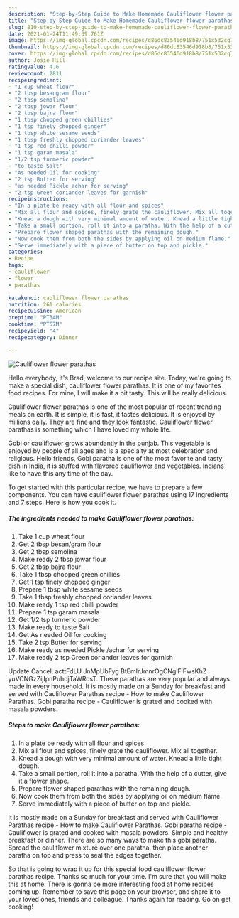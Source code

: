 ```yaml
---
description: "Step-by-Step Guide to Make Homemade Cauliflower flower parathas"
title: "Step-by-Step Guide to Make Homemade Cauliflower flower parathas"
slug: 810-step-by-step-guide-to-make-homemade-cauliflower-flower-parathas
date: 2021-01-24T11:49:39.761Z
image: https://img-global.cpcdn.com/recipes/d86dc83546d918b8/751x532cq70/cauliflower-flower-parathas-recipe-main-photo.jpg
thumbnail: https://img-global.cpcdn.com/recipes/d86dc83546d918b8/751x532cq70/cauliflower-flower-parathas-recipe-main-photo.jpg
cover: https://img-global.cpcdn.com/recipes/d86dc83546d918b8/751x532cq70/cauliflower-flower-parathas-recipe-main-photo.jpg
author: Josie Hill
ratingvalue: 4.6
reviewcount: 2811
recipeingredient:
- "1 cup wheat flour"
- "2 tbsp besangram flour"
- "2 tbsp semolina"
- "2 tbsp jowar flour"
- "2 tbsp bajra flour"
- "1 tbsp chopped green chillies"
- "1 tsp finely chopped ginger"
- "1 tbsp white sesame seeds"
- "1 tbsp freshly chopped coriander leaves"
- "1 tsp red chilli powder"
- "1 tsp garam masala"
- "1/2 tsp turmeric powder"
- "to taste Salt"
- "As needed Oil for cooking"
- "2 tsp Butter for serving"
- "as needed Pickle achar for serving"
- "2 tsp Green coriander leaves for garnish"
recipeinstructions:
- "In a plate be ready with all flour and spices"
- "Mix all flour and spices, finely grate the cauliflower. Mix all together."
- "Knead a dough with very minimal amount of water. Knead a little tight dough."
- "Take a small portion, roll it into a paratha. With the help of a cutter, give it a flower shape."
- "Prepare flower shaped parathas with the remaining dough."
- "Now cook them from both the sides by applying oil on medium flame."
- "Serve immediately with a piece of butter on top and pickle."
categories:
- Recipe
tags:
- cauliflower
- flower
- parathas

katakunci: cauliflower flower parathas 
nutrition: 261 calories
recipecuisine: American
preptime: "PT34M"
cooktime: "PT57M"
recipeyield: "4"
recipecategory: Dinner

---
```



![Cauliflower flower parathas](https://img-global.cpcdn.com/recipes/d86dc83546d918b8/751x532cq70/cauliflower-flower-parathas-recipe-main-photo.jpg)

Hello everybody, it's Brad, welcome to our recipe site. Today, we're going to make a special dish, cauliflower flower parathas. It is one of my favorites food recipes. For mine, I will make it a bit tasty. This will be really delicious.

Cauliflower flower parathas is one of the most popular of recent trending meals on earth. It is simple, it is fast, it tastes delicious. It is enjoyed by millions daily. They are fine and they look fantastic. Cauliflower flower parathas is something which I have loved my whole life.

Gobi or cauliflower grows abundantly in the punjab. This vegetable is enjoyed by people of all ages and is a specialty at most celebration and religious. Hello friends, Gobi paratha is one of the most favorite and tasty dish in India, it is stuffed with flavored cauliflower and vegetables. Indians like to have this any time of the day.


To get started with this particular recipe, we have to prepare a few components. You can have cauliflower flower parathas using 17 ingredients and 7 steps. Here is how you cook it.

<!--inarticleads1-->

##### The ingredients needed to make Cauliflower flower parathas:

1. Take 1 cup wheat flour
1. Get 2 tbsp besan/gram flour
1. Get 2 tbsp semolina
1. Make ready 2 tbsp jowar flour
1. Get 2 tbsp bajra flour
1. Take 1 tbsp chopped green chillies
1. Get 1 tsp finely chopped ginger
1. Prepare 1 tbsp white sesame seeds
1. Take 1 tbsp freshly chopped coriander leaves
1. Make ready 1 tsp red chilli powder
1. Prepare 1 tsp garam masala
1. Get 1/2 tsp turmeric powder
1. Make ready to taste Salt
1. Get As needed Oil for cooking
1. Take 2 tsp Butter for serving
1. Make ready as needed Pickle /achar for serving
1. Make ready 2 tsp Green coriander leaves for garnish


Update Cancel. acttFdLU JnMpUbFyg BtEmIrJmnrOgCNglFiFwsKhZ yuVCNGzZijIpnPuhdjTaWRcsT. These parathas are very popular and always made in every household. It is mostly made on a Sunday for breakfast and served with Cauliflower Parathas recipe - How to make Cauliflower Parathas. Gobi paratha recipe - Cauliflower is grated and cooked with masala powders. 

<!--inarticleads2-->

##### Steps to make Cauliflower flower parathas:

1. In a plate be ready with all flour and spices
1. Mix all flour and spices, finely grate the cauliflower. Mix all together.
1. Knead a dough with very minimal amount of water. Knead a little tight dough.
1. Take a small portion, roll it into a paratha. With the help of a cutter, give it a flower shape.
1. Prepare flower shaped parathas with the remaining dough.
1. Now cook them from both the sides by applying oil on medium flame.
1. Serve immediately with a piece of butter on top and pickle.


It is mostly made on a Sunday for breakfast and served with Cauliflower Parathas recipe - How to make Cauliflower Parathas. Gobi paratha recipe - Cauliflower is grated and cooked with masala powders. Simple and healthy breakfast or dinner. There are so many ways to make this gobi paratha. Spread the cauliflower mixture over one paratha, then place another paratha on top and press to seal the edges together. 

So that is going to wrap it up for this special food cauliflower flower parathas recipe. Thanks so much for your time. I'm sure that you will make this at home. There is gonna be more interesting food at home recipes coming up. Remember to save this page on your browser, and share it to your loved ones, friends and colleague. Thanks again for reading. Go on get cooking!
